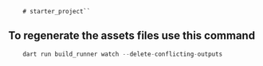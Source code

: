         # starter_project``

## To regenerate the assets files use this command

```dart
    dart run build_runner watch --delete-conflicting-outputs
```